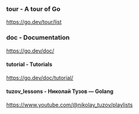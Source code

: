 
### tour - A tour of Go  
https://go.dev/tour/list

### doc - Documentation 
https://go.dev/doc/

#### tutorial - Tutorials 
https://go.dev/doc/tutorial/

#### tuzov_lessons - Николай Тузов — Golang 
https://www.youtube.com/@nikolay_tuzov/playlists